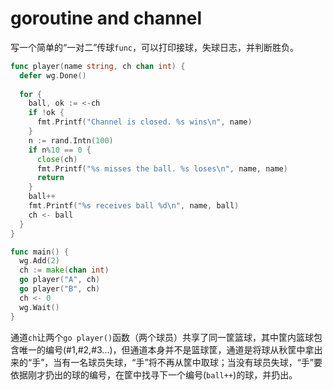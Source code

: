 # goroutine and channel

写一个简单的“一对二”传球`func`，可以打印接球，失球日志，并判断胜负。

```go
func player(name string, ch chan int) {
  defer wg.Done()
  
  for {
    ball, ok := <-ch
    if !ok {
      fmt.Printf("Channel is closed. %s wins\n", name)
    }
    n := rand.Intn(100)
    if n%10 == 0 {
      close(ch)
      fmt.Printf("%s misses the ball. %s loses\n", name, name)
      return
    }
    ball++
    fmt.Printf("%s receives ball %d\n", name, ball)
    ch <- ball
  }
}
```

```go
func main() {
  wg.Add(2)
  ch := make(chan int)
  go player("A", ch)
  go player("B", ch)
  ch <- 0
  wg.Wait()
}
```

通道`ch`让两个`go player()`函数（两个球员）共享了同一筐篮球，其中筐内篮球包含唯一的编号(#1,#2,#3...)，但通道本身并不是篮球筐，通道是将球从秋筐中拿出来的“手”，当有一名球员失球，“手”将不再从筐中取球；当没有球员失球，“手”要依据刚才扔出的球的编号，在筐中找寻下一个编号(`ball++`)的球，并扔出。

